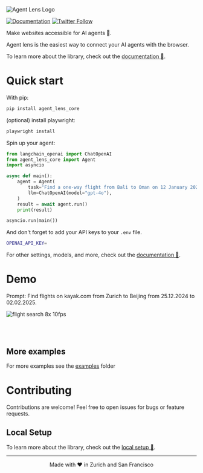 <img src="./static/agent-lens.png" alt="Agent Lens Logo" width="full"/>

<br/>

[![Documentation](https://img.shields.io/badge/Documentation-📕-blue)](https://docs.agent-lens.com)
[![Twitter Follow](https://img.shields.io/twitter/follow/agent_lens?style=social)](https://x.com/agent_lens)

Make websites accessible for AI agents 🤖.

Agent lens is the easiest way to connect your AI agents with the browser.

To learn more about the library, check out the [documentation 📕](https://docs.agent-lens.com).

# Quick start

With pip:

```bash
pip install agent_lens_core
```

(optional) install playwright:

```bash
playwright install
```

Spin up your agent:

```python
from langchain_openai import ChatOpenAI
from agent_lens_core import Agent
import asyncio

async def main():
    agent = Agent(
        task="Find a one-way flight from Bali to Oman on 12 January 2025 on Google Flights. Return me the cheapest option.",
        llm=ChatOpenAI(model="gpt-4o"),
    )
    result = await agent.run()
    print(result)

asyncio.run(main())
```

And don't forget to add your API keys to your `.env` file.

```bash
OPENAI_API_KEY=
```

For other settings, models, and more, check out the [documentation 📕](https://docs.agent-lens.com).

# Demo

Prompt: Find flights on kayak.com from Zurich to Beijing from 25.12.2024 to 02.02.2025.

![flight search 8x 10fps](https://github.com/user-attachments/assets/ea605d4a-90e6-481e-a569-f0e0db7e6390)

<br/><br/>

## More examples

For more examples see the [examples](examples) folder

# Contributing

Contributions are welcome! Feel free to open issues for bugs or feature requests.

## Local Setup

To learn more about the library, check out the [local setup 📕](https://docs.agent-lens.com/development/local-setup).

---

<div align="center">
  Made with ❤️ in Zurich and San Francisco
</div>
